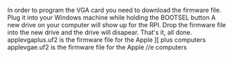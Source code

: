 In order to program the VGA card you need to download the firmware file. 
Plug it into your Windows machine while holding the BOOTSEL button
A new drive on your computer will show up for the RPI. 
Drop the firmware file into the new drive and the drive will disapear. That's it, all done.
applevgaplus.uf2 is the firmware file for the Apple ][ plus computers
applevgae.uf2 is the firmware file for the Apple //e computers
